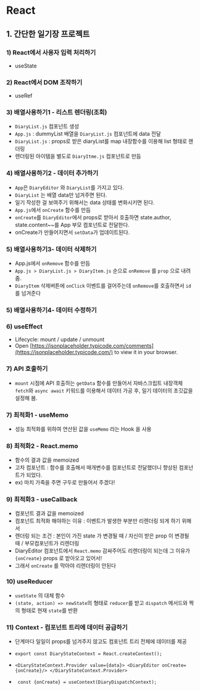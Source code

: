 # React
## 1. 간단한 일기장 프로젝트

### 1) React에서 사용자 입력 처리하기
- useState


### 2) React에서 DOM 조작하기
- useRef


### 3) 배열사용하기1 - 리스트 렌더링(조회)
- `DiaryList.js` 컴포넌트 생성
- `App.js` : dummyList 배열을 `DiaryList.js` 컴포넌트에 data 전달
- `DiaryList.js` : props로 받은 diaryList를 map 내장함수를 이용해 list 형태로 렌더링
- 렌더링된 아이템을 별도로 `DiaryItme.js` 컴포넌트로 만듬


### 4) 배열사용하기2 - 데이터 추가하기
- `App`은 `DiaryEditor` 와 `DiaryList`를 가지고 있다.
- `DiaryList` 는 배열 data만 넘겨주면 된다.
- 일기 작성한 걸 보여주기 위해서는 data 상태를 변화시키면 된다.
- `App.js`에서 `onCreate` 함수를 만듬
- `onCreate`를 `DiaryEditor`에서 props로 받아서 호출하면
  state.author, state.content~~를 App 부모 컴포넌트로 전달한다.
- onCreate가 만들어지면서 `setData`가 업데이트된다.


### 5) 배열사용하기3- 데이터 삭제하기
- App.js에서 `onRemove` 함수를 만듬
- `App.js > DiaryList.js > DiaryItem.js` 순으로 `onRemove` 를 `prop` 으로 내려줌.
- `DiaryItem` 삭제버튼에 `onClick` 이벤트를 걸어주는데 `onRemove`를 호출하면서 `id`를 넘겨준다

### 5) 배열사용하기4- 데이터 수정하기

### 6) useEffect
- Lifecycle: mount / update / unmount
- Open [https://jsonplaceholder.typicode.com/comments](https://jsonplaceholder.typicode.com/) to view it in your browser.


### 7) API 호출하기
- `mount` 시점에 API 호출하는 `getData` 함수를 만들어서
  자바스크립트 내장객체 `fetch`와 `async await` 키워드를 이용해서
  데이터 가공 후, 일기 데이터의 초깃값을 설정해 봄.


### 7) 최적화1 - useMemo
-  성능 최적화를 위하여 연산된 값을 `useMemo` 라는 Hook 을 사용


### 8) 최적화2 - React.memo
- 함수의 결과 값을 memoized
- 고차 컴포넌트 : 함수를 호출해서 매개변수를 컴포넌트로 전달했더니 향상된 컴포넌트가 되었다.
- ex) 마치 가죽을 주면 구두로 만들어서 주겠다!


### 9) 최적화3 - useCallback
- 컴포넌트 결과 값을 memoized
- 컴포넌트 최적화 해야하는 이유 : 이벤트가 발생한 부분만 리렌더링 되게 하기 위해서
- 렌더링 되는 조건 : 본인이 가진 state 가 변경될 때 / 자신이 받은 prop 이 변경될 때 / 부모컴포넌트가 리렌더링
- DiaryEditor 컴포넌트에서 `React.memo` 감싸주어도 리렌더링이 되는데 그 이유가 `{onCreate}` props 로 받아오고 있어서!
- 그래서 `onCreate` 를 막아야 리렌더링이 안된다


### 10) useReducer
- `useState` 의 대체 함수
- `(state, action) => newState`의 형태로 `reducer`를 받고 `dispatch` 메서드와 짝의 형태로 현재 `state`를 반환


### 11) Context - 컴포넌트 트리에 데이터 공급하기
- 단계마다 일일이 props를 넘겨주지 않고도 컴포넌트 트리 전체에 데이터를 제공
- `export const DiaryStateContext = React.createContext();`
- `<DiaryStateContext.Provider value={data}>
     <DiaryEditor onCreate={onCreate}/>
  </DiaryStateContext.Provider> `
  
- `  const {onCreate} = useContext(DiaryDispatchContext); `
  
  
